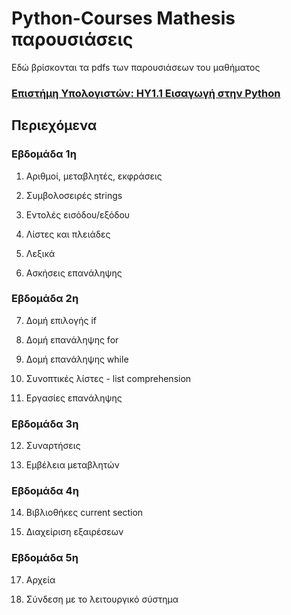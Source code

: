 # Python-Courses Mathesis παρουσιάσεις
Εδώ βρίσκονται τα pdfs των παρουσιάσεων του μαθήματος

### [Επιστήμη Υπολογιστών: ΗΥ1.1 Εισαγωγή στην Python](http://mathesis.cup.gr/courses/course-v1:ComputerScience+CS1.1+2017_T2/info)

## Περιεχόμενα
### Εβδομάδα 1η

  1. Αριθμοί, μεταβλητές, εκφράσεις

  2. Συμβολοσειρές strings

  3. Εντολές εισόδου/εξόδου

  4. Λίστες και πλειάδες

  5. Λεξικά

  6. Ασκήσεις επανάληψης

### Εβδομάδα 2η

  7. Δομή επιλογής  if

  8. Δομή επανάληψης for

  9. Δομή επανάληψης while

  10. Συνοπτικές λίστες - list comprehension

  11. Εργασίες επανάληψης

### Εβδομάδα 3η

  12. Συναρτήσεις

  13. Εμβέλεια μεταβλητών

### Εβδομάδα 4η

  14. Βιβλιοθήκες current section

  15. Διαχείριση εξαιρέσεων

### Εβδομάδα 5η
  
  17. Αρχεία

  18. Σύνδεση με το λειτουργικό σύστημα
